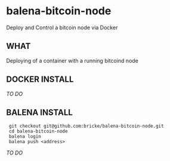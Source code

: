 # balena-bitcoin-node
Deploy and Control a bitcoin node via Docker

## WHAT
Deploying of a container with a running bitcoind node

## DOCKER INSTALL

*TO DO*

## BALENA INSTALL

```
 git checkout git@github.com:bricke/balena-bitcoin-node.git
 cd balena-bitcoin-node
 balena login
 balena push <address>
```

*TO DO*
